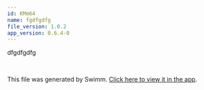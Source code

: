 ```yaml
---
id: KMm64
name: fgdfgdfg
file_version: 1.0.2
app_version: 0.6.4-0
---
```


dfgdfgdfg

<br/>

This file was generated by Swimm. [Click here to view it in the app](https://swimm-web-app.web.app/repos/Z2l0aHViJTNBJTNBbWF2ZW4tcHJvamVjdCUzQSUzQW1pcmVpbGxlaHVsZW50/docs/KMm64).